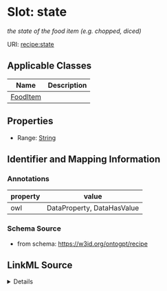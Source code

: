 # Slot: state
_the state of the food item (e.g. chopped, diced)_


URI: [recipe:state](http://w3id.org/ontogpt/recipe/state)



<!-- no inheritance hierarchy -->




## Applicable Classes

| Name | Description |
| --- | --- |
[FoodItem](FoodItem.md) | 






## Properties

* Range: [String](String.md)







## Identifier and Mapping Information





### Annotations

| property | value |
| --- | --- |
| owl | DataProperty, DataHasValue |



### Schema Source


* from schema: https://w3id.org/ontogpt/recipe




## LinkML Source

<details>
```yaml
name: state
annotations:
  owl:
    tag: owl
    value: DataProperty, DataHasValue
description: the state of the food item (e.g. chopped, diced)
from_schema: https://w3id.org/ontogpt/recipe
rank: 1000
alias: state
owner: FoodItem
domain_of:
- FoodItem
range: string

```
</details>